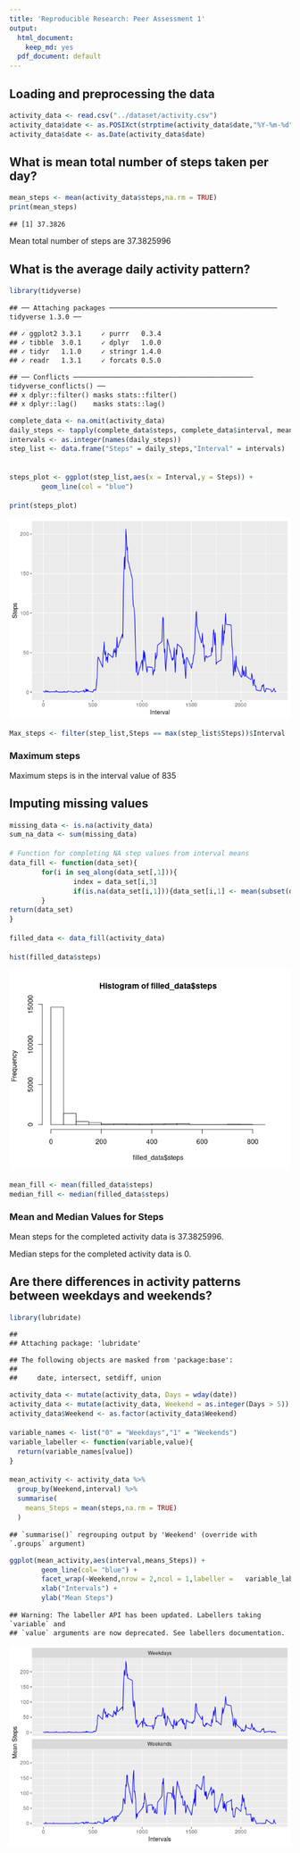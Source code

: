 ```yaml
---
title: 'Reproducible Research: Peer Assessment 1'
output:
  html_document:
    keep_md: yes
  pdf_document: default
---
```



## Loading and preprocessing the data

```r
activity_data <- read.csv("../dataset/activity.csv")
activity_data$date <- as.POSIXct(strptime(activity_data$date,"%Y-%m-%d"))
activity_data$date <- as.Date(activity_data$date)
```


## What is mean total number of steps taken per day?

```r
mean_steps <- mean(activity_data$steps,na.rm = TRUE)
print(mean_steps)
```

```
## [1] 37.3826
```

Mean total number of steps are 37.3825996

## What is the average daily activity pattern?

```r
library(tidyverse)
```

```
## ── Attaching packages ────────────────────────────────────────── tidyverse 1.3.0 ──
```

```
## ✓ ggplot2 3.3.1     ✓ purrr   0.3.4
## ✓ tibble  3.0.1     ✓ dplyr   1.0.0
## ✓ tidyr   1.1.0     ✓ stringr 1.4.0
## ✓ readr   1.3.1     ✓ forcats 0.5.0
```

```
## ── Conflicts ───────────────────────────────────────────── tidyverse_conflicts() ──
## x dplyr::filter() masks stats::filter()
## x dplyr::lag()    masks stats::lag()
```

```r
complete_data <- na.omit(activity_data)
daily_steps <- tapply(complete_data$steps, complete_data$interval, mean)
intervals <- as.integer(names(daily_steps))
step_list <- data.frame("Steps" = daily_steps,"Interval" = intervals) 


steps_plot <- ggplot(step_list,aes(x = Interval,y = Steps)) +
        geom_line(col = "blue") 

print(steps_plot)
```

![](PA1_template_files/figure-html/activity_pattern-1.png)<!-- -->

```r
Max_steps <- filter(step_list,Steps == max(step_list$Steps))$Interval
```

### Maximum steps
Maximum steps is in the interval value of 835

## Imputing missing values


```r
missing_data <- is.na(activity_data)
sum_na_data <- sum(missing_data)

# Function for completing NA step values from interval means
data_fill <- function(data_set){
        for(i in seq_along(data_set[,1])){
                index = data_set[i,3]
                if(is.na(data_set[i,1])){data_set[i,1] <- mean(subset(data_set,interval==index)$steps,na.rm = TRUE)}
        }
return(data_set)
}

filled_data <- data_fill(activity_data)

hist(filled_data$steps)
```

![](PA1_template_files/figure-html/unnamed-chunk-1-1.png)<!-- -->

```r
mean_fill <- mean(filled_data$steps)
median_fill <- median(filled_data$steps)
```

### Mean and Median Values for Steps
Mean steps for the completed activity data is 37.3825996.

Median steps for the completed activity data is 0.



## Are there differences in activity patterns between weekdays and weekends?


```r
library(lubridate)
```

```
## 
## Attaching package: 'lubridate'
```

```
## The following objects are masked from 'package:base':
## 
##     date, intersect, setdiff, union
```

```r
activity_data <- mutate(activity_data, Days = wday(date))
activity_data <- mutate(activity_data, Weekend = as.integer(Days > 5))
activity_data$Weekend <- as.factor(activity_data$Weekend)

variable_names <- list("0" = "Weekdays","1" = "Weekends")
variable_labeller <- function(variable,value){
  return(variable_names[value])
}

mean_activity <- activity_data %>%
  group_by(Weekend,interval) %>%
  summarise(
    means_Steps = mean(steps,na.rm = TRUE)
  )
```

```
## `summarise()` regrouping output by 'Weekend' (override with `.groups` argument)
```

```r
ggplot(mean_activity,aes(interval,means_Steps)) +
        geom_line(col= "blue") +
        facet_wrap(~Weekend,nrow = 2,ncol = 1,labeller =   variable_labeller) +
        xlab("Intervals") + 
        ylab("Mean Steps")
```

```
## Warning: The labeller API has been updated. Labellers taking `variable` and
## `value` arguments are now deprecated. See labellers documentation.
```

![](PA1_template_files/figure-html/unnamed-chunk-2-1.png)<!-- -->


